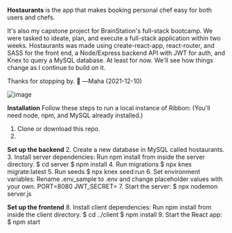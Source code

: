****Hostaurants**** is the app that makes booking personal chef easy for both users and chefs.

It's also my capstone project for BrainStation's full-stack bootcamp. We were tasked to ideate, plan, and execute a full-stack application within two weeks. Hostaurants was made using create-react-app, react-router, and SASS for the front end, a Node/Express backend API with JWT for auth, and Knex to query a MySQL database. At least for now. We'll see how things change as I continue to build on it.

Thanks for stopping by. 
—Maha (2021-12-10)
 
 
![image](https://user-images.githubusercontent.com/91100108/145144645-6c2e52df-8aba-4ce5-b2d9-81e43b2bf7c7.png)


****Installation****
Follow these steps to run a local instance of Ribbon:
(You'll need node, npm, and MySQL already installed.)
1.	Clone or download this repo.
2.	
**Set up the backend**
2.	Create a new database in MySQL called hostaurants.
3.	Install server dependencies:
Run npm install from inside the server directory.
$ cd server
$ npm install
4.	Run migrations
$ npx knex migrate:latest
5.	Run seeds
$ npx knex seed:run
6.	Set environment variables:
Rename .env_sample to .env and change placeholder values with your own.
PORT=8080
JWT_SECRET=<SECRET KEY>
7.	Start the server:
$ npx nodemon server.js
 
**Set up the frontend**
8.	Install client dependencies:
Run npm install from inside the client directory.
$ cd ../client
$ npm install
9.	Start the React app:
$ npm start
